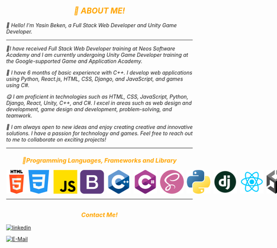 <h2 style="text-align:center; color:orange"><i>🏁 ABOUT ME!</i></h2>
<i>
<p>🥳 Hello! I'm Yasin Beken, a Full Stack Web Developer and Unity Game Developer.</p>
<hr>
 <p>📘I have received Full Stack Web Developer training at Neos Software Academy and I am currently undergoing Unity Game Developer training at the Google-supported Game and Application Academy.</p>
 <p>🔎 I have 6 months of basic experience with C++. I develop web applications using Python, React.js, HTML, CSS, Django, and JavaScript, and games using C#.</p>
 <p>😋 I am proficient in technologies such as HTML, CSS, JavaScript, Python, Django, React, Unity, C++, and C#. I excel in areas such as web design and development, game design and development, problem-solving, and teamwork.</p>
 <p>🤩 I am always open to new ideas and enjoy creating creative and innovative solutions. I have a passion for technology and games. Feel free to reach out to me to collaborate on exciting projects!</p>
</i>
 <hr>
 <h3 style="text-align:center; color:orange"><i>📱Programming Languages, Frameworks and Library</i></h3>

<div style="display:flex">
<img style="width: 3.5rem;" src="image-1.png"/>
<img style="width: 4rem;" src="css-3.png"/>
<img style="width: 4rem; margin-left: 0.5rem;" src="js.png"/>
<img style="width: 4rem; margin-left: 0.5rem;" src="bootstrap.png"/>
<img style="width: 4rem; margin-left: 0.5rem;" src="c-.png"/>
<img style="width: 4rem; margin-left: 0.5rem;" src="c-sharp.png"/>
<img style="width: 4rem; margin-left: 0.5rem;" src="sass.png"/>
<img style="width: 4rem; margin-left: 0.5rem;" src="python.png"/>
<img style="width: 4rem; margin-left: 0.5rem;" src="django-icon-0.jpg"/>
<img style="width: 4rem; margin-left: 0.5rem;" src="React.png"/>
<img style="width: 3rem; margin-left: 0.5rem;" src="logo.png"/>
</div>
<hr style="margin-bottom:2rem;">

<h3 style="text-align:center; color:orange"><i>Contact Me!</i></h3>

[![linkedin](https://img.shields.io/badge/Linkedin-000000?style=for-the-badge&logo=linkedin&logoColor=blue)](https://www.linkedin.com/in/yasin-beken-51aa0427b/)


[![E-Mail](https://img.shields.io/badge/EMail-000000?style=for-the-badge&logo=gmail&logoColor=white)](https://www.linkedin.com/in/yasin-beken-51aa0427b/)
